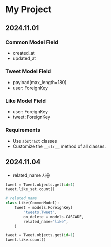 # My Project

## 2024.11.01

### Common Model Field

- created_at
- updated_at

### Tweet Model Field

- payload(max_length=180)
- user: ForeignKey

### Like Model Field

- user: ForeignKey
- tweet: ForeignKey

### Requirements

- Use `abstract` classes
- Customize the `__str__` method of all classes.

## 2024.11.04

- related_name 사용

```python
tweet = Tweet.objects.get(id=1)
tweet.like_set.count()
```

```python
# related_name
class Like(CommonModel):
    tweet = models.ForeignKey(
        "tweets.Tweet",
        on_delete = models.CASCADE,
        related_name="like",
    )

tweet = Tweet.objects.get(id=1)
tweet.like.count()
```
